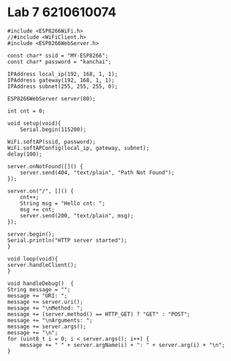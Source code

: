 # Lab 7 6210610074

	#include <ESP8266WiFi.h>
	//#include <WiFiClient.h>
	#include <ESP8266WebServer.h>

	const char* ssid = "MY-ESP8266";
	const char* password = "kanchai";

	IPAddress local_ip(192, 168, 1, 1);
	IPAddress gateway(192, 168, 1, 1);
	IPAddress subnet(255, 255, 255, 0);

	ESP8266WebServer server(80);

	int cnt = 0;

	void setup(void){
		Serial.begin(115200);

	WiFi.softAP(ssid, password);
	WiFi.softAPConfig(local_ip, gateway, subnet);
	delay(100);

	server.onNotFound([]() {
		server.send(404, "text/plain", "Path Not Found");
	});

	server.on("/", []() {
		cnt++;
		String msg = "Hello cnt: ";
		msg += cnt;
		server.send(200, "text/plain", msg);
	});

	server.begin();
	Serial.println("HTTP server started");
	}

	void loop(void){
  	server.handleClient();
	}

	void handleDebug()  {
  	String message = "";
  	message += "URI: ";
  	message += server.uri();
  	message += "\nMethod: ";
  	message += (server.method() == HTTP_GET) ? "GET" : "POST";
  	message += "\nArguments: ";
  	message += server.args(); 
  	message += "\n";
  	for (uint8_t i = 0; i < server.args(); i++) {
    	message += " " + server.argName(i) + ": " + server.arg(i) + "\n";
  	}
